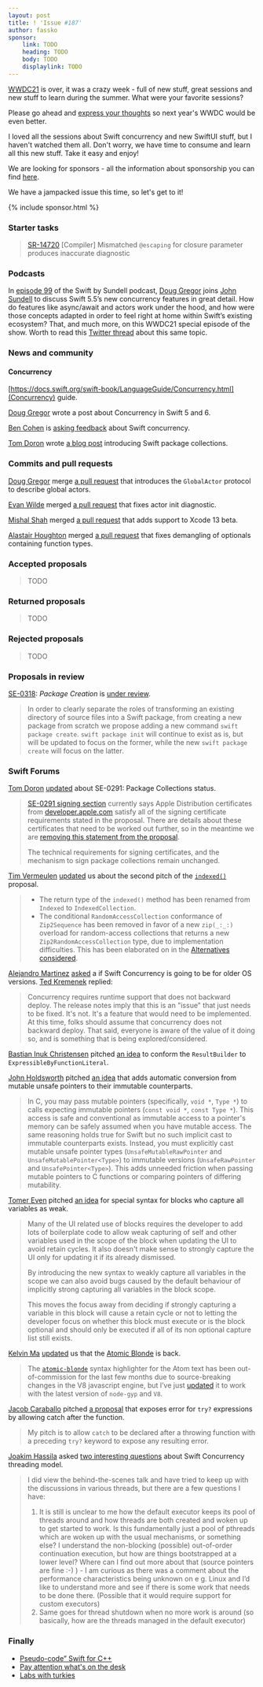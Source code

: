 ```yaml
---
layout: post
title: ! 'Issue #187'
author: fassko
sponsor:
    link: TODO
    heading: TODO
    body: TODO
    displaylink: TODO
---
```


[WWDC21](https://developer.apple.com/wwdc21/) is over, it was a crazy week - full of new stuff, great sessions and new stuff to learn during the summer. What were your favorite sessions?

Please go ahead and [express your thoughts](https://developer.apple.com/news/?id=lb12ga2i) so next year's WWDC would be even better.

I loved all the sessions about Swift concurrency and new SwiftUI stuff, but I haven't watched them all. Don't worry, we have time to consume and learn all this new stuff. Take it easy and enjoy!

We are looking for sponsors - all the information about sponsorship you can find [here](https://swiftweeklybrief.com/sponsorship/).

We have a jampacked issue this time, so let's get to it!

<!--excerpt-->

{% include sponsor.html %}

### Starter tasks

> [SR-14720](https://bugs.swift.org/browse/SR-14720) [Compiler] Mismatched `@escaping` for closure parameter produces inaccurate diagnostic

### Podcasts

In [episode 99](https://www.swiftbysundell.com/podcast/99/) of the Swift by Sundell podcast, [Doug Gregor](https://twitter.com/dgregor79) joins [John Sundell](https://twitter.com/johnsundell) to discuss Swift 5.5’s new concurrency features in great detail. How do features like async/await and actors work under the hood, and how were those concepts adapted in order to feel right at home within Swift’s existing ecosystem? That, and much more, on this WWDC21 special episode of the show.
Worth to read this [Twitter thread](https://twitter.com/dgregor79/status/1403428438980005888) about this same topic.

### News and community

#### Concurrency 

[https://docs.swift.org/swift-book/LanguageGuide/Concurrency.html](Concurrency) guide.

[Doug Gregor](https://twitter.com/dgregor79) wrote a post about Concurrency in Swift 5 and 6.

[Ben Cohen](https://twitter.com/AirspeedSwift) is [asking feedback](https://forums.swift.org/t/swift-concurrency-feedback-wanted/49336) about Swift concurrency.


[Tom Doron](https://twitter.com/TomerDoron) wrote [a blog post](https://swift.org/blog/package-collections/) introducing Swift package collections.

### Commits and pull requests

[Doug Gregor](https://twitter.com/dgregor79) merge [a pull request](https://github.com/apple/swift/pull/37917) that introduces the `GlobalActor` protocol to describe global actors.

[Evan Wilde](https://github.com/etcwilde) merged [a pull request](https://github.com/apple/swift/pull/37880) that fixes actor init diagnostic.

[Mishal Shah](https://github.com/shahmishal) merged [a pull request](https://github.com/apple/swift/pull/37824) that adds support to Xcode 13 beta.

[Alastair Houghton](https://github.com/al45tair) merged [a pull request](https://github.com/apple/swift/pull/37787) that fixes demangling of optionals containing function types.       

### Accepted proposals

> TODO

### Returned proposals

> TODO

### Rejected proposals

> TODO

### Proposals in review

[SE-0318](https://github.com/apple/swift-evolution/blob/main/proposals/0318-package-creation.md): *Package Creation* is [under review](https://forums.swift.org/t/se-0318-package-creation/49659).

> In order to clearly separate the roles of transforming an existing directory of source files into a Swift package, from creating a new package from scratch we propose adding a new command `swift package create`. `swift package init` will continue to exist as is, but will be updated to focus on the former, while the new `swift package create` will focus on the latter.

### Swift Forums

[Tom Doron](https://twitter.com/TomerDoron) [updated](https://forums.swift.org/t/amendment-se-0291-package-collections/49341) about SE-0291: Package Collections status.

> [SE-0291 signing section](https://github.com/apple/swift-evolution/blob/main/proposals/0291-package-collections.md#requirements-on-signing-certificate) currently says Apple Distribution certificates from [developer.apple.com](http://developer.apple.com/) satisfy all of the signing certificate requirements stated in the proposal. There are details about these certificates that need to be worked out further, so in the meantime we are [removing this statement from the proposal](https://github.com/apple/swift-evolution/pull/1383).
>
> The technical requirements for signing certificates, and the mechanism to sign package collections remain unchanged.

[Tim Vermeulen](https://twitter.com/tim_vermeulen) [updated](https://forums.swift.org/t/pitch-2-add-indexed-and-collection-conformances-for-enumerated-and-zip/49604) us about the second pitch of the [`indexed()`](https://github.com/timvermeulen/swift-evolution/blob/indexed-enumerated-zip-v2/proposals/0312-indexed-and-enumerated-zip-collections.md) proposal.

> *  The return type of the `indexed()` method has been renamed from `Indexed` to `IndexedCollection`.
> *  The conditional `RandomAccessCollection` conformance of `Zip2Sequence` has been removed in favor of a new `zip(_:_:)` overload for random-access collections that returns a new `Zip2RandomAccessCollection` type, due to implementation difficulties. This has been elaborated on in the [Alternatives considered](https://github.com/timvermeulen/swift-evolution/blob/indexed-enumerated-zip-v2/proposals/0312-indexed-and-enumerated-zip-collections.md#add-conditional-conformance-to-randomaccesscollection-for-zip2sequence-rather-than-overloading-zip).

[Alejandro Martinez](https://twitter.com/alexito4) [asked](https://forums.swift.org/t/will-swift-concurrency-deploy-back-to-older-oss/49370) a if Swift Concurrency is going to be for older OS versions. [Ted Kremenek](https://twitter.com/tkremenek) replied:

> Concurrency requires runtime support that does not backward deploy. The release notes imply that this is an "issue" that just needs to be fixed. It's not. It's a feature that would need to be implemented. At this time, folks should assume that concurrency does not backward deploy. That said, everyone is aware of the value of it doing so, and is something that is being explored/considered.

[Bastian Inuk Christensen](https://forums.swift.org/u/bastianinuk) pitched [an idea](https://forums.swift.org/t/expressible-by-function-literal/49298) to conform the `ResultBuilder` to `ExpressibleByFunctionLiteral`.

[John Holdsworth](https://github.com/johnno1962) pitched [an idea](https://forums.swift.org/t/automatic-mutable-pointer-conversion/49304) that adds automatic conversion from mutable unsafe pointers to their immutable counterparts.

> In C, you may pass mutable pointers (specifically, `void *`, `Type *`) to calls expecting immutable pointers (`const void *`, `const Type *`). This access is safe and conventional as immutable access to a pointer's memory can be safely assumed when you have mutable access. The same reasoning holds true for Swift but no such implicit cast to immutable counterparts exists. Instead, you must explicitly cast mutable unsafe pointer types (`UnsafeMutableRawPointer` and `UnsafeMutablePointer<Type>`) to immutable versions (`UnsafeRawPointer` and `UnsafePointer<Type>`). This adds unneeded friction when passing mutable pointers to C functions or comparing pointers of differing mutability.

[Tomer Even](https://forums.swift.org/u/eventomer) pitched [an idea](https://forums.swift.org/t/special-syntax-for-blocks-who-capture-all-variables-as-weak/49290) for special syntax for blocks who capture all variables as weak.

> Many of the UI related use of blocks requires the developer to add lots of boilerplate code to allow weak capturing of self and other variables used in the scope of the block when updating the UI to avoid retain cycles. It also doesn't make sense to strongly capture the UI only for updating it if its already dismissed.
>
> By introducing the new syntax to weakly capture all variables in the scope we can also avoid bugs caused by the default behaviour of implicitly strong capturing all variables in the block scope.
> 
> This moves the focus away from deciding if strongly capturing a variable in this block will cause a retain cycle or not to letting the developer focus on whether this block must execute or is the block optional and should only be executed if all of its non optional capture list still exists.

[Kelvin Ma](https://github.com/kelvin13) [updated](https://forums.swift.org/t/atomic-blonde-is-back/49288) us that the [Atomic Blonde](https://atom.io/packages/atomic-blonde) is back.

> The [`atomic-blonde`](https://atom.io/packages/atomic-blonde) syntax highlighter for the Atom text has been out-of-commission for the last few months due to source-breaking changes in the V8 javascript engine, but I’ve just [updated](https://github.com/kelvin13/atomic-blonde/releases) it to work with the latest version of `node-gyp` and `V8`.

[Jacob Caraballo](https://forums.swift.org/u/jacobcaraballo) pitched [a proposal](https://forums.swift.org/t/pitch-try-catch-expose-error-for-try-expressions-by-allowing-catch-after-the-function/49445) that exposes error for `try?` expressions by allowing catch after the function.

> My pitch is to allow `catch` to be declared after a throwing function with a preceding `try?` keyword to expose any resulting error.

[Joakim Hassila](https://forums.swift.org/u/joakim_hassila1) asked [two interesting questions](https://forums.swift.org/t/swift-concurrency-threading-model-questions/49520) about Swift Concurrency threading model.

> I did view the behind-the-scenes talk and have tried to keep up with the discussions in various threads, but there are a few questions I have:
>
> 1.  It is still is unclear to me how the default executor keeps its pool of threads around and how threads are both created and woken up to get started to work. Is this fundamentally just a pool of pthreads which are woken up with the usual mechanisms, or something else? I understand the non-blocking (possible) out-of-order continuation execution, but how are things bootstrapped at a lower level? Where can I find out more about that (source pointers are fine :-) ) - I am curious as there was a comment about the performance characteristics being unknown on e g. Linux and I’d like to understand more and see if there is some work that needs to be done there. (Possible that it would require support for custom executors)
> 2.  Same goes for thread shutdown when no more work is around (so basically, how are the threads managed in the default executor)

### Finally

* [Pseudo-code” Swift for C++](https://twitter.com/slava_pestov/status/1400650772426244097)
* [Pay attention what's on the desk](https://twitter.com/ericasadun/status/1402317358555795462)
* [Labs with turkies](https://twitter.com/AirspeedSwift/status/1403369770171260937)
